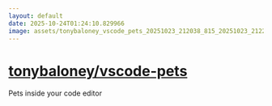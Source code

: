 ```yaml
---
layout: default
date: 2025-10-24T01:24:10.829966
image: assets/tonybaloney_vscode_pets_20251023_212038_815_20251023_212227_f18dd7--20251023T232245476--cropped.png
---
```


# [tonybaloney/vscode-pets](https://github.com/tonybaloney/vscode-pets/)

Pets inside your code editor
